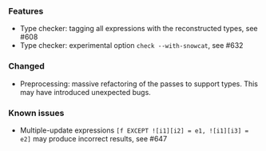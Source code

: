 <!-- NOTE:
     Release notes for unreleased changes go here, following this format:

        ### Features

         * Change description, see #123

        ### Bug fixes

         * Some bug fix, see #124

     DO NOT LEAVE A BLANK LINE BELOW THIS PREAMBLE -->

### Features

* Type checker: tagging all expressions with the reconstructed types, see #608
* Type checker: experimental option `check --with-snowcat`, see #632

### Changed

* Preprocessing: massive refactoring of the passes to support types. This may have introduced unexpected bugs.

### Known issues

* Multiple-update expressions `[f EXCEPT ![i1][i2] = e1, ![i1][i3] = e2]` may produce incorrect results, see #647
